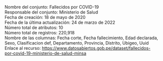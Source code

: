 Nombre del conjunto: Fallecidos por COVID-19  
Responsable del conjunto: Ministerio de Salud  
Fecha de creación: 18 de mayo de 2020  
Fecha de la última actualización: 24 de marzo de 2022  
Número total de atributos: 10  
Número total de registros: 220,918  
Nombre de las columnas: Fecha corte, Fecha fallecimiento, Edad declarada, Sexo, Clasificacion def, Departamento, Provincia, Distrito, Ubigeo, Uuid  
Enlace al recurso: https://www.datosabiertos.gob.pe/dataset/fallecidos-por-covid-19-ministerio-de-salud-minsa  